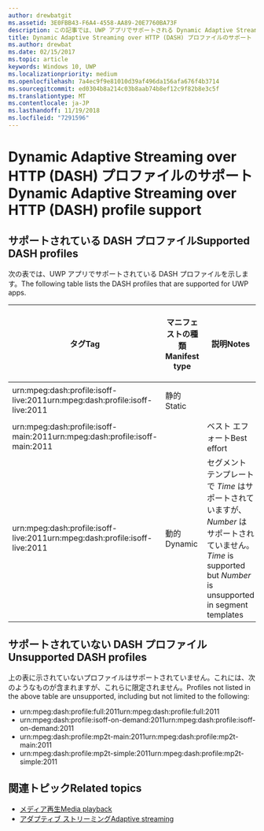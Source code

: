 ```yaml
---
author: drewbatgit
ms.assetid: 3E0FBB43-F6A4-4558-AA89-20E7760BA73F
description: この記事では、UWP アプリでサポートされる Dynamic Adaptive Streaming over HTTP (DASH) プロファイルの一覧を示します。
title: Dynamic Adaptive Streaming over HTTP (DASH) プロファイルのサポート
ms.author: drewbat
ms.date: 02/15/2017
ms.topic: article
keywords: Windows 10, UWP
ms.localizationpriority: medium
ms.openlocfilehash: 7a4ec9f9e81010d39af496da156afa676f4b3714
ms.sourcegitcommit: ed0304b8a214c03b8aab74b8ef12c9f82b8e3c5f
ms.translationtype: MT
ms.contentlocale: ja-JP
ms.lasthandoff: 11/19/2018
ms.locfileid: "7291596"
---
```

# <a name="dynamic-adaptive-streaming-over-http-dash-profile-support"></a><span data-ttu-id="25cb2-104">Dynamic Adaptive Streaming over HTTP (DASH) プロファイルのサポート</span><span class="sxs-lookup"><span data-stu-id="25cb2-104">Dynamic Adaptive Streaming over HTTP (DASH) profile support</span></span>


## <a name="supported-dash-profiles"></a><span data-ttu-id="25cb2-105">サポートされている DASH プロファイル</span><span class="sxs-lookup"><span data-stu-id="25cb2-105">Supported DASH profiles</span></span>
<span data-ttu-id="25cb2-106">次の表では、UWP アプリでサポートされている DASH プロファイルを示します。</span><span class="sxs-lookup"><span data-stu-id="25cb2-106">The following table lists the DASH profiles that are supported for UWP apps.</span></span>

|<span data-ttu-id="25cb2-107">タグ</span><span class="sxs-lookup"><span data-stu-id="25cb2-107">Tag</span></span> | <span data-ttu-id="25cb2-108">マニフェストの種類</span><span class="sxs-lookup"><span data-stu-id="25cb2-108">Manifest type</span></span> | <span data-ttu-id="25cb2-109">説明</span><span class="sxs-lookup"><span data-stu-id="25cb2-109">Notes</span></span>|<span data-ttu-id="25cb2-110">7 月にリリースされた Windows 10</span><span class="sxs-lookup"><span data-stu-id="25cb2-110">July release of Windows 10</span></span>|<span data-ttu-id="25cb2-111">Windows 10 バージョン 1511</span><span class="sxs-lookup"><span data-stu-id="25cb2-111">Windows 10, Version 1511</span></span>|<span data-ttu-id="25cb2-112">Windows 10 バージョン 1607</span><span class="sxs-lookup"><span data-stu-id="25cb2-112">Windows 10, Version 1607</span></span> |<span data-ttu-id="25cb2-113">Windows 10 バージョン 1607</span><span class="sxs-lookup"><span data-stu-id="25cb2-113">Windows 10, Version 1607</span></span> |<span data-ttu-id="25cb2-114">Windows 10 Version 1703</span><span class="sxs-lookup"><span data-stu-id="25cb2-114">Windows 10, Version 1703</span></span>|
|----------------|------|-------|-----------|--------------|---------|-------|--------|
|<span data-ttu-id="25cb2-115">urn:mpeg&#58;dash:profile:isoff-live:2011</span><span class="sxs-lookup"><span data-stu-id="25cb2-115">urn:mpeg&#58;dash:profile:isoff-live:2011</span></span> | <span data-ttu-id="25cb2-116">静的</span><span class="sxs-lookup"><span data-stu-id="25cb2-116">Static</span></span> |     |<span data-ttu-id="25cb2-117">サポートされる</span><span class="sxs-lookup"><span data-stu-id="25cb2-117">Supported</span></span>            |  <span data-ttu-id="25cb2-118">サポートされる</span><span class="sxs-lookup"><span data-stu-id="25cb2-118">Supported</span></span>              | <span data-ttu-id="25cb2-119">サポートされる</span><span class="sxs-lookup"><span data-stu-id="25cb2-119">Supported</span></span>        |<span data-ttu-id="25cb2-120">サポートされる</span><span class="sxs-lookup"><span data-stu-id="25cb2-120">Supported</span></span>| <span data-ttu-id="25cb2-121">サポートされる</span><span class="sxs-lookup"><span data-stu-id="25cb2-121">Supported</span></span>|
|<span data-ttu-id="25cb2-122">urn:mpeg&#58;dash:profile:isoff-main:2011</span><span class="sxs-lookup"><span data-stu-id="25cb2-122">urn:mpeg&#58;dash:profile:isoff-main:2011</span></span> |        | <span data-ttu-id="25cb2-123">ベスト エフォート</span><span class="sxs-lookup"><span data-stu-id="25cb2-123">Best effort</span></span> | <span data-ttu-id="25cb2-124">サポートされる</span><span class="sxs-lookup"><span data-stu-id="25cb2-124">Supported</span></span>            |  <span data-ttu-id="25cb2-125">サポートされる</span><span class="sxs-lookup"><span data-stu-id="25cb2-125">Supported</span></span>              | <span data-ttu-id="25cb2-126">サポートされる</span><span class="sxs-lookup"><span data-stu-id="25cb2-126">Supported</span></span>        |<span data-ttu-id="25cb2-127">サポートされる</span><span class="sxs-lookup"><span data-stu-id="25cb2-127">Supported</span></span>| <span data-ttu-id="25cb2-128">サポートされる</span><span class="sxs-lookup"><span data-stu-id="25cb2-128">Supported</span></span>|
|<span data-ttu-id="25cb2-129">urn:mpeg&#58;dash:profile:isoff-live:2011</span><span class="sxs-lookup"><span data-stu-id="25cb2-129">urn:mpeg&#58;dash:profile:isoff-live:2011</span></span> | <span data-ttu-id="25cb2-130">動的</span><span class="sxs-lookup"><span data-stu-id="25cb2-130">Dynamic</span></span> | <span data-ttu-id="25cb2-131">セグメント テンプレートで $Time$ はサポートされていますが、$Number$ はサポートされていません。</span><span class="sxs-lookup"><span data-stu-id="25cb2-131">$Time$ is supported but $Number$ is unsupported in segment templates</span></span> | <span data-ttu-id="25cb2-132">サポートされない</span><span class="sxs-lookup"><span data-stu-id="25cb2-132">Not Supported</span></span>            | <span data-ttu-id="25cb2-133">サポートされない</span><span class="sxs-lookup"><span data-stu-id="25cb2-133">Not Supported</span></span>              | <span data-ttu-id="25cb2-134">サポートされない</span><span class="sxs-lookup"><span data-stu-id="25cb2-134">Not Supported</span></span>        |<span data-ttu-id="25cb2-135">サポートされない</span><span class="sxs-lookup"><span data-stu-id="25cb2-135">Not Supported</span></span>| <span data-ttu-id="25cb2-136">サポートされる</span><span class="sxs-lookup"><span data-stu-id="25cb2-136">Supported</span></span>|


## <a name="unsupported-dash-profiles"></a><span data-ttu-id="25cb2-137">サポートされていない DASH プロファイル</span><span class="sxs-lookup"><span data-stu-id="25cb2-137">Unsupported DASH profiles</span></span>
<span data-ttu-id="25cb2-138">上の表に示されていないプロファイルはサポートされていません。これには、次のようなものが含まれますが、これらに限定されません。</span><span class="sxs-lookup"><span data-stu-id="25cb2-138">Profiles not listed in the above table are unsupported, including but not limited to the following:</span></span>

* <span data-ttu-id="25cb2-139">urn:mpeg&#58;dash:profile:full:2011</span><span class="sxs-lookup"><span data-stu-id="25cb2-139">urn:mpeg&#58;dash:profile:full:2011</span></span>
* <span data-ttu-id="25cb2-140">urn:mpeg&#58;dash:profile:isoff-on-demand:2011</span><span class="sxs-lookup"><span data-stu-id="25cb2-140">urn:mpeg&#58;dash:profile:isoff-on-demand:2011</span></span>
* <span data-ttu-id="25cb2-141">urn:mpeg&#58;dash:profile:mp2t-main:2011</span><span class="sxs-lookup"><span data-stu-id="25cb2-141">urn:mpeg&#58;dash:profile:mp2t-main:2011</span></span>
* <span data-ttu-id="25cb2-142">urn:mpeg&#58;dash:profile:mp2t-simple:2011</span><span class="sxs-lookup"><span data-stu-id="25cb2-142">urn:mpeg&#58;dash:profile:mp2t-simple:2011</span></span>


## <a name="related-topics"></a><span data-ttu-id="25cb2-143">関連トピック</span><span class="sxs-lookup"><span data-stu-id="25cb2-143">Related topics</span></span>

* [<span data-ttu-id="25cb2-144">メディア再生</span><span class="sxs-lookup"><span data-stu-id="25cb2-144">Media playback</span></span>](media-playback.md)
* [<span data-ttu-id="25cb2-145">アダプティブ ストリーミング</span><span class="sxs-lookup"><span data-stu-id="25cb2-145">Adaptive streaming</span></span>](adaptive-streaming.md)
 

 




